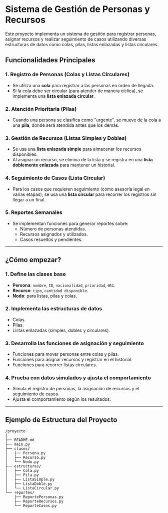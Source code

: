 # Sistema de Gestión de Personas y Recursos

Este proyecto implementa un sistema de gestión para registrar personas, asignar recursos y realizar seguimiento de casos utilizando diversas estructuras de datos como colas, pilas, listas enlazadas y listas circulares.

## Funcionalidades Principales

### 1. Registro de Personas (Colas y Listas Circulares)
- Se utiliza una **cola** para registrar a las personas en orden de llegada.
- Si la cola debe ser circular (para atender de manera cíclica), se implementa una **lista enlazada circular**.

### 2. Atención Prioritaria (Pilas)
- Cuando una persona se clasifica como "urgente", se mueve de la cola a una **pila**, donde será atendida antes que los demás.

### 3. Gestión de Recursos (Listas Simples y Dobles)
- Se usa una **lista enlazada simple** para almacenar los recursos disponibles.
- Al asignar un recurso, se elimina de la lista y se registra en una **lista doblemente enlazada** para mantener un historial.

### 4. Seguimiento de Casos (Lista Circular)
- Para los casos que requieren seguimiento (como asesoría legal en varias etapas), se usa una **lista circular** para recorrer los registros sin llegar a un final.

### 5. Reportes Semanales
- Se implementan funciones para generar reportes sobre:
  - Número de personas atendidas.
  - Recursos asignados y utilizados.
  - Casos resueltos y pendientes.

---

## ¿Cómo empezar?

### 1. Define las clases base
- **Persona**: `nombre`, `ID`, `nacionalidad`, `prioridad`, etc.
- **Recurso**: `tipo`, `cantidad disponible`.
- **Nodo**: para listas, pilas y colas.

### 2. Implementa las estructuras de datos
- Colas.
- Pilas.
- Listas enlazadas (simples, dobles y circulares).

### 3. Desarrolla las funciones de asignación y seguimiento
- Funciones para mover personas entre colas y pilas.
- Funciones para asignar recursos y registrar en el historial.
- Funciones para recorrer listas circulares.

### 4. Prueba con datos simulados y ajusta el comportamiento
- Simula el registro de personas, la asignación de recursos y el seguimiento de casos.
- Ajusta el comportamiento según los resultados.

---

## Ejemplo de Estructura del Proyecto

```plaintext
/proyecto
│
├── README.md
├── main.py
├── clases/
│   ├── Persona.py
│   ├── Recurso.py
│   └── Nodo.py
├── estructuras/
│   ├── Cola.py
│   ├── Pila.py
│   ├── ListaSimple.py
│   ├── ListaDoble.py
│   └── ListaCircular.py
└── reportes/
    ├── ReportePersonas.py
    ├── ReporteRecursos.py
    └── ReporteCasos.py